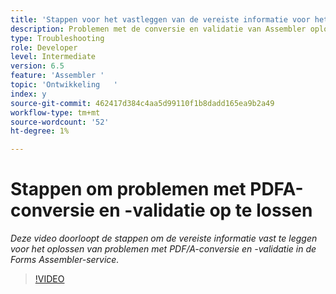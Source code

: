 ```yaml
---
title: 'Stappen voor het vastleggen van de vereiste informatie voor het oplossen van PDF/A-problemen '
description: Problemen met de conversie en validatie van Assembler oplossen
type: Troubleshooting
role: Developer
level: Intermediate
version: 6.5
feature: 'Assembler '
topic: 'Ontwikkeling   '
index: y
source-git-commit: 462417d384c4aa5d99110f1b8dadd165ea9b2a49
workflow-type: tm+mt
source-wordcount: '52'
ht-degree: 1%

---
```



# Stappen om problemen met PDFA-conversie en -validatie op te lossen

*Deze video doorloopt de stappen om de vereiste informatie vast te leggen voor het oplossen van problemen met PDF/A-conversie en -validatie in de Forms Assembler-service.*

>[!VIDEO](https://video.tv.adobe.com/v/335518?quality=9&learn=on)
